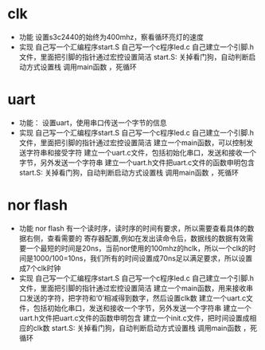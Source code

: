 # clk
- 功能
设置s3c2440的始终为400mhz，察看循环亮灯的速度
- 实现
自己写一个汇编程序start.S
自己写一个c程序led.c
自己建立一个引脚.h 文件，里面把引脚的指针通过宏控设置简洁
start.S: 关掉看门狗，自动判断启动方式设置栈 调用main函数 ，死循环 

# uart
- 功能：
设置uart，使用串口传送一个字节的信息
- 实现
自己写一个汇编程序start.S
自己写一个c程序led.c
自己建立一个引脚.h 文件，里面把引脚的指针通过宏控设置简洁
建立一个main函数，可以控制发送字符串和接受字符
建立一个uart.c文件，包括初始化串口，发送和接收一个字节，另外发送一个字符串
建立一个uart.h文件把uart.c文件的函数申明包含
start.S: 关掉看门狗，自动判断启动方式设置栈 调用main函数 ，死循环 

# nor flash
 
- 功能
nor flash 有一个读时序，读时序的时间有要求，所以需要查看具体的数据右侧，查看需要的
寄存器配置,例如在发出读命令后，数据线的数据有效需要一个最短的时间是20ns，当前nor使用的100mhz的hclk，所以一个clk的时间是1000/100=10ns，我们所有的时间设置成70ns足以满足要求，所以设置成7个clk时钟
- 实现
自己写一个汇编程序start.S
自己写一个c程序led.c
自己建立一个引脚.h 文件，里面把引脚的指针通过宏控设置简洁
建立一个main函数，用来接收串口发送的字符，把字符和‘0’相减得到数字，然后设置clk数
建立一个uart.c文件，包括初始化串口，发送和接收一个字节，另外发送一个字符串
建立一个uart.h文件把uart.c文件的函数申明包含
建立一个init.c文件，把时间设置成相应的clk数
start.S: 关掉看门狗，自动判断启动方式设置栈 调用main函数 ，死循环 
